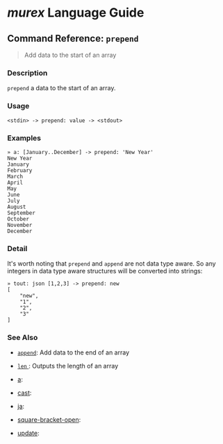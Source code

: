 # _murex_ Language Guide

## Command Reference: `prepend` 

> Add data to the start of an array

### Description

`prepend` a data to the start of an array.

### Usage

    <stdin> -> prepend: value -> <stdout>

### Examples

    » a: [January..December] -> prepend: 'New Year'
    New Year
    January
    February
    March
    April
    May
    June
    July
    August
    September
    October
    November
    December

### Detail

It's worth noting that `prepend` and `append` are not data type aware. So 
any integers in data type aware structures will be converted into strings:

    » tout: json [1,2,3] -> prepend: new 
    [
        "new",
        "1",
        "2",
        "3"
    ]

### See Also

* [`append`](../commands/append.md):
  Add data to the end of an array
* [`len` ](../commands/len.md):
  Outputs the length of an array
* [a](../commands/a.md):
  
* [cast](../commands/cast.md):
  
* [ja](../commands/ja.md):
  
* [square-bracket-open](../commands/square-bracket-open.md):
  
* [update](../commands/update.md):
  